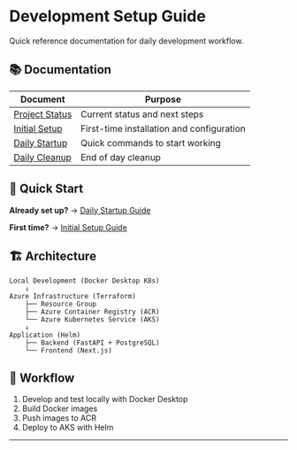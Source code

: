 # Development Setup Guide

Quick reference documentation for daily development workflow.

## 📚 Documentation

| Document                               | Purpose                                   |
| -------------------------------------- | ----------------------------------------- |
| [Project Status](./deployment-flow.md) | Current status and next steps             |
| [Initial Setup](./initial-setup.md)    | First-time installation and configuration |
| [Daily Startup](./daily-startup.md)    | Quick commands to start working           |
| [Daily Cleanup](./daily-cleanup.md)    | End of day cleanup                        |

## 🎯 Quick Start

**Already set up?** → [Daily Startup Guide](./daily-startup.md)

**First time?** → [Initial Setup Guide](./initial-setup.md)

## 🏗️ Architecture

```
Local Development (Docker Desktop K8s)
    ↓
Azure Infrastructure (Terraform)
    ├── Resource Group
    ├── Azure Container Registry (ACR)
    └── Azure Kubernetes Service (AKS)
    ↓
Application (Helm)
    ├── Backend (FastAPI + PostgreSQL)
    └── Frontend (Next.js)
```

## 🔄 Workflow

1. Develop and test locally with Docker Desktop
2. Build Docker images
3. Push images to ACR
4. Deploy to AKS with Helm

---
